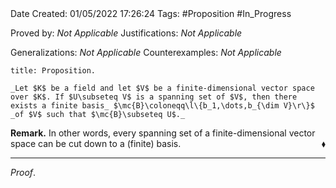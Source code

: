 <br />
<br />

Date Created: 01/05/2022 17:26:24
Tags: #Proposition #In_Progress

Proved by: _Not Applicable_
Justifications: _Not Applicable_

Generalizations: _Not Applicable_
Counterexamples: _Not Applicable_

``` ad-Proposition
title: Proposition.

_Let $K$ be a field and let $V$ be a finite-dimensional vector space over $K$. If $U\subseteq V$ is a spanning set of $V$, then there exists a finite basis_ $\mc{B}\coloneqq\l\{b_1,\dots,b_{\dim V}\r\}$ _of $V$ such that $\mc{B}\subseteq U$._

```

**Remark.** In other words, every spanning set of a finite-dimensional vector space can be cut down to a (finite) basis.<span style="float:right;">$\blacklozenge$</span>

---

_Proof_. 
